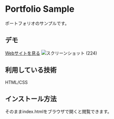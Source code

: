Portfolio Sample
====

ポートフォリオのサンプルです。

## デモ
[Webサイトを見る](https://portfoliosample-by-harada.herokuapp.com/)
![スクリーンショット (224)](https://user-images.githubusercontent.com/84663163/120067896-eb5a2100-c0b8-11eb-80a3-50e51a414997.png)

## 利用している技術
HTML/CSS

## インストール方法
そのままindex.htmlをブラウザで開くと閲覧できます。
